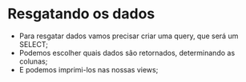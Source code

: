 # Resgatando os dados

- Para resgatar dados vamos precisar criar uma query, que será um
SELECT;
- Podemos escolher quais dados são retornados, determinando as
colunas;
- E podemos imprimi-los nas nossas views;
